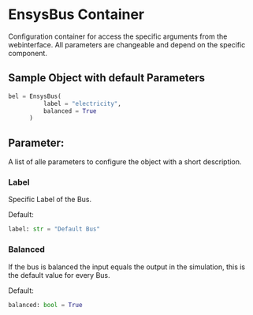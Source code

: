 # EnsysBus Container

Configuration container for access the specific arguments from the webinterface.
All parameters are changeable and depend on the specific component.

## Sample Object with default Parameters
```python
bel = EnsysBus(
	      label = "electricity",
	      balanced = True
	  )
```

## Parameter:
A list of alle parameters to configure the object with a short description.

### Label
Specific Label of the Bus.

Default:
```python
label: str = "Default Bus"   
```

### Balanced
If the bus is balanced the input equals the output in the simulation, this is the default value for every Bus.

Default:

```python
balanced: bool = True   
```
